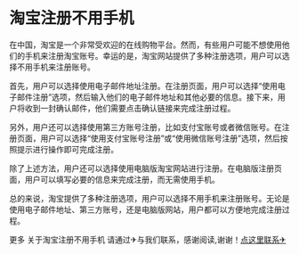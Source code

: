 # 淘宝注册不用手机

在中国，淘宝是一个非常受欢迎的在线购物平台。然而，有些用户可能不想使用他们的手机来注册淘宝账号。幸运的是，淘宝网站提供了多种注册选项，用户可以选择不用手机来注册账号。

首先，用户可以选择使用电子邮件地址注册。在注册页面，用户可以选择“使用电子邮件注册”选项，然后输入他们的电子邮件地址和其他必要的信息。接下来，用户将收到一封确认邮件，他们需要点击确认链接来完成注册过程。

另外，用户还可以选择使用第三方账号注册，比如支付宝账号或者微信账号。在注册页面，用户可以选择“使用支付宝账号注册”或“使用微信账号注册”选项，然后按照提示进行操作即可完成注册。

除了上述方法，用户还可以选择使用电脑版淘宝网站进行注册。在电脑版注册页面，用户可以填写必要的信息来完成注册，而无需使用手机。

总的来说，淘宝提供了多种注册选项，用户可以选择不用手机来注册账号。无论是使用电子邮件地址、第三方账号，还是电脑版网站，用户都可以方便地完成注册过程。

更多 关于淘宝注册不用手机 请通过✈与我们联系，感谢阅读,谢谢！[点这里联系✈](https://t.me/lm66bot)